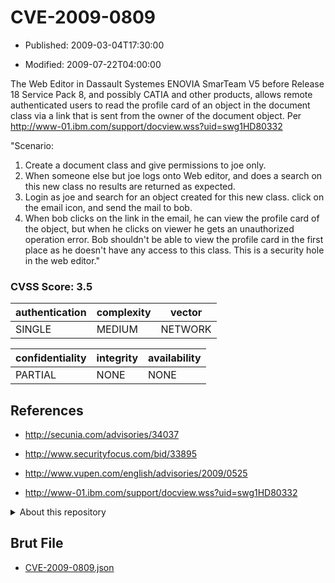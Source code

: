 # CVE-2009-0809

- Published: 2009-03-04T17:30:00

- Modified: 2009-07-22T04:00:00

The Web Editor in Dassault Systemes ENOVIA SmarTeam V5 before Release 18 Service Pack 8, and possibly CATIA and other products, allows remote authenticated users to read the profile card of an object in the document class via a link that is sent from the owner of the document object. Per http://www-01.ibm.com/support/docview.wss?uid=swg1HD80332

"Scenario:
1. Create a document class and give permissions to joe only.
2. When someone else but joe logs onto Web editor, and does a
   search on this new class no results are returned as expected.
3. Login as joe and search for an object created for this new
   class. click on the email icon, and send the mail to bob.
4. When bob clicks on the link in the email, he can view the
   profile card of the object, but when he clicks on viewer he
   gets an unauthorized operation error. Bob shouldn't be able
   to view the profile card in the first place as he doesn't
   have any access to this class.  This is a security hole in
   the web editor."

### CVSS Score: **3.5**

| authentication | complexity | vector |
| --- | --- | --- |
| SINGLE | MEDIUM | NETWORK |

| confidentiality | integrity | availability |
| --- | --- | --- |
| PARTIAL | NONE | NONE |

## References

* http://secunia.com/advisories/34037

* http://www.securityfocus.com/bid/33895

* http://www.vupen.com/english/advisories/2009/0525

* http://www-01.ibm.com/support/docview.wss?uid=swg1HD80332

<details>
<summary>About this repository</summary> 

  This repository is part of the project [Live Hack CVE](https://github.com/Live-Hack-CVE). Main website can be found [www.live-hack.org](https://www.live-hack.org) 
  
  Made by [Sn0wAlice](https://github.com/Sn0wAlice) for the people that care about security and need to have a feed of the latest CVEs. Hope you enjoy it, don't forget to star the repo and follow me on [Twitter](https://twitter.com/Sn0wAlice) and [Github](https://github.com/Sn0wAlice). And that is my [personnal website](https://www.alice-snow.me/)

  - [Home Page](https://github.com/Live-Hack-CVE)
  - [Framework](https://github.com/Live-Hack-CVE/cve-framework)
  - [CVE database](https://github.com/Live-Hack-CVE/full_database)
  - [Changelog](https://github.com/Live-Hack-CVE/Changelog)
</details>

## Brut File

* [CVE-2009-0809.json](https://raw.githubusercontent.com/Live-Hack-CVE/full_database/main/cves/2009/CVE-2009-0809.json)

